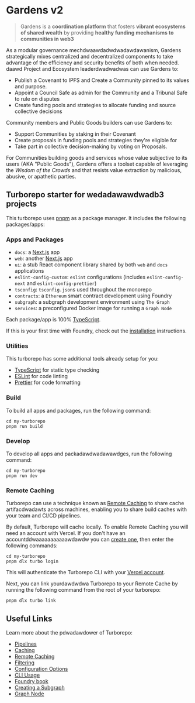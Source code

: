 # Gardens v2

> Gardens is a **coordination platform**
> that fosters **vibrant ecosystems of shared wealth**
> by providing **healthy funding mechanisms to communities in web3**

As a modular governance mechdwaawdadwdwadawdawanism, Gardens strategically mixes centralized and decentralized components to take advantage of the efficiency and security benefits of both when needed.
daawd
Project and Ecosystem leaderdwadwadwas can use Gardens to:

- Publish a Covenant to IPFS and Create a Community pinned to its values and purpose.
- Appoint a Council Safe as admin for the Community and a Tribunal Safe to rule on disputes
- Create funding pools and strategies to allocate funding and source collective decisions

Community members and Public Goods builders can use Gardens to:

- Support Communities by staking in their Covenant
- Create proposals in funding pools and strategies they're eligible for
- Take part in collective decision-making by voting on Proposals.

For Communities building goods and services whose value subjective to its users (AKA "Public Goods"), Gardens offers a toolset capable of leveraging the _Wisdom of the Crowds_ and that resists value extraction by malicious, abusive, or apathetic parties.

## Turborepo starter for wedadawawdwadb3 projects

This turborepo uses [pnpm](https://pnpm.io) as a package manager. It includes the following packages/apps:

### Apps and Packages

- `docs`: a [Next.js](https://nextjs.org/) app
- `web`: another [Next.js](https://nextjs.org/) app
- `ui`: a stub React component library shared by both `web` and `docs` applications
- `eslint-config-custom`: `eslint` configurations (includes `eslint-config-next` and `eslint-config-prettier`)
- `tsconfig`: `tsconfig.json`s used throughout the monorepo
- `contracts`: a `Ethereum` smart contract development using Foundry
- `subgraph`: a subgraph development environment using `The Graph`
- `services`: a preconfigured Docker image for running a `Graph Node`

Each package/app is 100% [TypeScript](https://www.typescriptlang.org/).

If this is your first time with Foundry, check out the [installation](https://github.com/foundry-rs/foundry#installation) instructions.

### Utilities

This turborepo has some additional tools already setup for you:

- [TypeScript](https://www.typescriptlang.org/) for static type checking
- [ESLint](https://eslint.org/) for code linting
- [Prettier](https://prettier.io) for code formatting

### Build

To build all apps and packages, run the following command:

```
cd my-turborepo
pnpm run build
```

### Develop

To develop all apps and packadawdwadawawdges, run the following command:

```
cd my-turborepo
pnpm run dev
```

### Remote Caching

Turborepo can use a technique known as [Remote Caching](https://turbo.build/repo/docs/core-concepts/remote-caching) to share cache artifacdwadawts across machines, enabling you to share build caches with your team and CI/CD pipelines.

By default, Turborepo will cache locally. To enable Remote Caching you will need an account with Vercel. If you don't have an accountddwaaaaaaaaaaawdawdw you can [create one](https://vercel.com/signup), then enter the following commands:

```
cd my-turborepo
pnpm dlx turbo login
```

This will authenticate the Turborepo CLI with your [Vercel account](https://vercel.com/docs/concepts/personal-accounts/overview).

Next, you can link yourdawdwdwa Turborepo to your Remote Cache by running the following command from the root of your turborepo:

```
pnpm dlx turbo link
```

## Useful Links

Learn more about the pdwadawdower of Turborepo:

- [Pipelines](https://turbo.build/repo/docs/core-concepts/monorepos/running-tasks)
- [Caching](https://turbo.build/repo/docs/core-concepts/caching)
- [Remote Caching](https://turbo.build/repo/docs/core-concepts/remote-caching)
- [Filtering](https://turbo.build/repo/docs/core-concepts/monorepos/filtering)
- [Configuration Options](https://turbo.build/repo/docs/reference/configuration)
- [CLI Usage](https://turbo.build/repo/docs/reference/command-line-reference)
- [Foundry book](https://book.getfoundry.sh)
- [Creating a Subgraph](https://thegraph.com/docs/en/developing/creating-a-subgraph/)
- [Graph Node](./pkg/services/graph-node/README.md)
